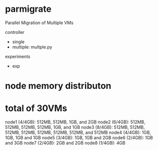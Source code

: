 parmigrate
==========

Parallel Migration of Multiple VMs

controller

- single
- multiple: multple.py

experiments
- exp

# node memory distributon
# total of 30VMs
node1 (4/4GB): 512MB, 512MB, 1GB, and 2GB
node2 (6/4GB): 512MB, 512MB, 512MB, 512MB, 1GB, and 1GB
node3 (8/4GB): 512MB, 512MB, 512MB, 512MB, 512MB, 512MB, 512MB, and 512MB
node4 (4/4GB): 1GB, 1GB, 1GB and 1GB
node5 (3/4GB): 1GB, 1GB and 2GB
node6 (2/4GB): 1GB and 3GB
node7 (2/4GB): 2GB and 2GB
node8 (1/4GB): 4GB
